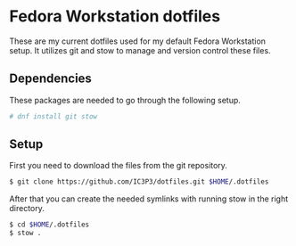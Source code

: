 # Fedora Workstation dotfiles

These are my current dotfiles used for my default Fedora Workstation setup. It utilizes git and stow to manage and version control these files.

## Dependencies

These packages are needed to go through the following setup.

```sh
# dnf install git stow
```

## Setup

First you need to download the files from the git repository.

```sh
$ git clone https://github.com/IC3P3/dotfiles.git $HOME/.dotfiles
```

After that you can create the needed symlinks with running stow in the right directory.

```sh
$ cd $HOME/.dotfiles
$ stow .
```
